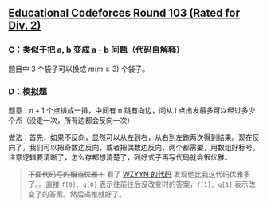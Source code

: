 ## [Educational Codeforces Round 103 (Rated for Div. 2)](https://codeforces.com/contest/1476)

### C：类似于把 a, b 变成 a - b 问题（代码自解释）

题目中 3 个袋子可以换成 $m(m \geq 3)$ 个袋子。

### D：模拟题

题意：$n + 1$ 个点排成一排，中间有 n 跳有向边，问从 i 点出发最多可以经过多少个点（没走一次，所有边都会反向一次）

做法：首先，如果不反向，显然可以从左到右，从右到左跑两次得到结果。现在反向了，我们可以把奇数边反向，或者把偶数边反向，两个都需要，用数组好标号。注意逻辑要清晰了，怎么存都想清楚了，列好式子再写代码就会很优雅。

> ~~下面代码写的相当优雅！~~ 看了 [WZYYN 的代码](https://codeforces.com/contest/1476/submission/105866936) 发现他比我这代码优雅多了。。直接 `f[0], g[0]` 表示往前往后没改变时的答案，`f[1], g[1]` 表示改变了的答案。然后递推就好了。


